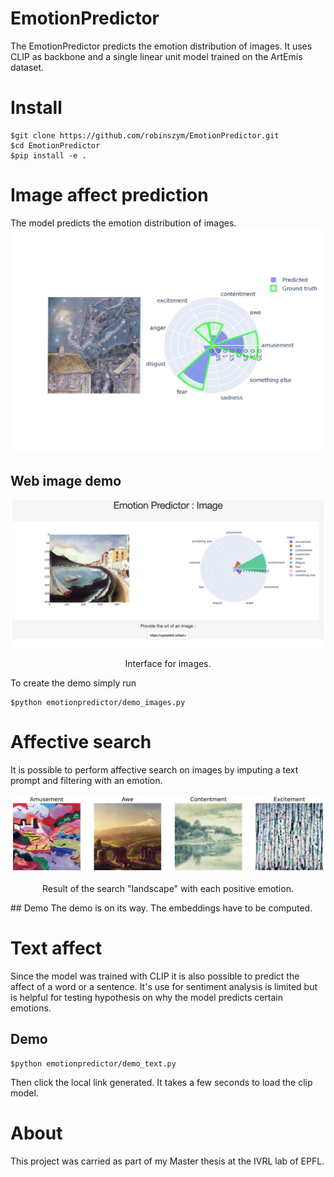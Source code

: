 # EmotionPredictor

The EmotionPredictor predicts the emotion distribution of images. It uses CLIP as backbone and a single linear unit model trained on the ArtEmis dataset.

# Install

```
$git clone https://github.com/robinszym/EmotionPredictor.git
$cd EmotionPredictor
$pip install -e .
```
# Image affect prediction
The model predicts the emotion distribution of images.
![example](https://github.com/robinszym/EmotionPredictor/blob/beta/example.jpeg?raw=true)

## Web image demo

<p align = "center">
    <img src = "https://github.com/robinszym/EmotionPredictor/blob/main/image_prediction.png?raw=true">
</p>
<p align = "center">
Interface for images.
</p>

To create the demo simply run 
```
$python emotionpredictor/demo_images.py
```
# Affective search
It is possible to perform affective search on images by imputing a text prompt and filtering with an emotion.
<p align = "center">
<img src = "https://github.com/robinszym/EmotionPredictor/blob/main/landscape_happy.jpeg?raw=true">
</p>
<p align = "center">
Result of the search "landscape" with each positive emotion.
</p>
## Demo
The demo is on its way. The embeddings have to be computed.


# Text affect
Since the model was trained with CLIP it is also possible to predict the affect of a word or a sentence. It's use for sentiment analysis is limited but is helpful for testing hypothesis on why the model predicts certain emotions. 

## Demo

```
$python emotionpredictor/demo_text.py
```
Then click the local link generated. It takes a few seconds to load the clip model.

# About
This project was carried as part of my Master thesis at the IVRL lab of EPFL.



